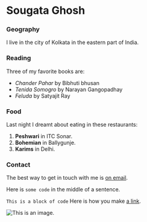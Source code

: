 # Sougata Ghosh
### Geography
I live in the city of Kolkata in the eastern part of India.
### Reading
Three of my favorite books are: 
- *Chander Pahar* by Bibhuti bhusan 
- *Tenida Somogro* by Narayan Gangopadhay 
- *Feluda* by Satyajit Ray
### Food
Last night I dreamt about eating in these restaurants: 
1. **Peshwari** in ITC Sonar. 
2. **Bohemian**  in Ballygunje. 
3. **Karims** in Delhi.
### Contact
The best way to get in touch with me is [on email](sghosh30@gmail.com).

Here is `some code` in the middle of a sentence.

 ``` This is a block of code ``` 
 Here is how you make [a link](https://www.wikipedia.org/). 
 
 ![This is an image.](https://github.com/yihui/xaringan/releases/download/v0.0.2/karl-moustache.jpg)